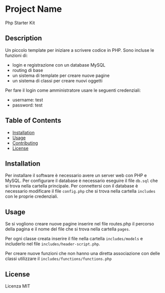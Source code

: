 # Project Name

Php Starter Kit 

## Description

Un piccolo template per iniziare a scrivere codice in PHP. 
Sono incluse le funzioni di:

- login e registrazione con un database MySQL
- routing di base
- un sistema di template per creare nuove pagine
- un sistema di classi per creare nuovi oggetti

Per fare il login come amministratore usare le seguenti credenziali:
- username: test
- password: test

## Table of Contents

- [Installation](#installation)
- [Usage](#usage)
- [Contributing](#contributing)
- [License](#license)

## Installation

Per installare il software è necessario avere un server web con PHP e MySQL. 
Per configurare il database è necessario eseguire il file `db.sql` che si trova nella cartella principale.
Per connettersi con il database è necessario modificare il file `config.php` che si trova nella cartella `includes` con le proprie credenziali.

## Usage

Se si vogliono creare nuove pagine inserire nel file routes.php il percorso della pagina e il nome del file che si trova nella cartella `pages`.

Per ogni classe creata inserire il file nella cartella `includes/models` e includerlo nel file `includes/header-script.php`.

Per creare nuove funzioni che non hanno una diretta associazione con delle classi utilizzare il  `includes/functions/functions.php` 

## License

Licenza MIT

